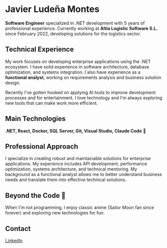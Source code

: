 # Javier Ludeña Montes

**Software Engineer** specialized in .NET development with 5 years of professional experience. Currently working at **Altia Logistic Software S.L.** since February 2022, developing solutions for the logistics sector.

## Technical Experience

My work focuses on developing enterprise applications using the .NET ecosystem. I have solid experience in software architecture, database optimization, and systems integration. I also have experience as a **functional analyst**, working on requirements analysis and business solution design.

Recently I've gotten hooked on applying AI tools to improve development processes and for entertainment. I love technology and I'm always exploring new tools that can make work more efficient.

## Main Technologies

**.NET, React, Docker, SQL Server, Git, Visual Studio, Claude Code** 🤖

## Professional Approach

I specialize in creating robust and maintainable solutions for enterprise applications. My experience includes API development, performance optimization, systems architecture, and technical mentoring. My background as a functional analyst allows me to better understand business needs and translate them into effective technical solutions.

## Beyond the Code 🌙

When I'm not programming, I enjoy classic anime (Sailor Moon fan since forever) and exploring new technologies for fun.

## Contact

[LinkedIn](https://es.linkedin.com/in/javier-ludena)
